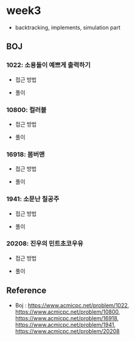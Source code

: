 # week3
- backtracking, implements, simulation part
## BOJ

### 1022: 소용돌이 예쁘게 출력하기 
- 접근 방법

- 풀이

### 10800: 컬러볼
- 접근 방법

- 풀이

### 16918: 봄버맨
- 접근 방법

- 풀이


### 1941: 소문난 칠공주
- 접근 방법

- 풀이

### 20208: 진우의 민트초코우유
- 접근 방법

- 풀이


## Reference

- Boj : https://www.acmicpc.net/problem/1022, https://www.acmicpc.net/problem/10800, https://www.acmicpc.net/problem/16918, https://www.acmicpc.net/problem/1941, https://www.acmicpc.net/problem/20208